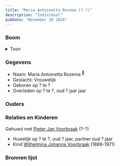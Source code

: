 ```yaml
---
title: "Maria Antoinetta Rozema (?-?)"
description: "Individual"
pubDate: "November 20 2024"
---
```


### Boom
<details><summary>Toon</summary>

![test](https://www.plantuml.com/plantuml/svg/hP9DQm8n48Rl-HM37deIrgwj7on-h2XKa8f8UvJPpTGDcmz98cB5_zweY_LGQ0yz9SoRcUUTcGoTH-jtIZ9N2hr5YmeopCkDDJlDnqOQ2zwYTa4YxLaXE44kR2xfUYUrzGTGf3AoxXfodYmPVzWIkwkQItGEZWm0KcCvsLKXybAJSqcYKEX-7s9sOkm15XUKO-oQKfkZ5GWZxOtGv3t2qdoImXgWWvSeYfeHt4hKf-aadiI1S_mG9Fa9abw6sM6T6UybzVemWC6TvigTb6lKV9rRurncWg7gqUbcO24ej0GprF1cZCqiOdcZHrs0-YIUFatJ_w5MqAIt9yw5tfo52srwfhMWBiMcy0UIqkm3yPRmBcH1KWcDC3C5wd3-uFOP_Z2Z5in7IsXsEbr8BN7ytVfZ6rx7AsXssqr8PLXOlbF1MhMUHgCopwg9VGUgfXgLEyQ6f7duZry0)
</details>

### Gegevens
- Naam: Maria Antoinetta Rozema <sup><a href="../s00243/" style="text-decoration:none" title="Archiefkaarten archiefnummer 30238 inventarisnummer 1917">:link:</a></sup>
- Geslacht: Vrouwelijk
- Geboren op ? te ? 
- Overleden op ? te ?, oud ? jaar jaar 

### Ouders

### Relaties en Kinderen

Gehuwd met [Pieter Jan Voorbraak](../i00009/) (?-?) 
- Huwelijk op ? te ?, oud ? jaar, partner oud ? jaar 
- Kind [Wilhelmina Johanna Voorbraak](../i00006/) (1889-1971)

### Bronnen lijst